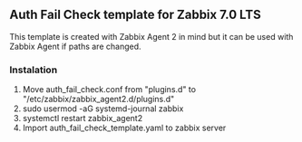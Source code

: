 ## Auth Fail Check template for Zabbix 7.0 LTS

This template is created with Zabbix Agent 2 in mind but it can be used with Zabbix Agent if paths are changed.  

### Instalation

1. Move auth_fail_check.conf from "plugins.d" to "/etc/zabbix/zabbix_agent2.d/plugins.d"  
2. sudo usermod -aG systemd-journal zabbix
3. systemctl restart zabbix_agent2
4. Import auth_fail_check_template.yaml to zabbix server  
